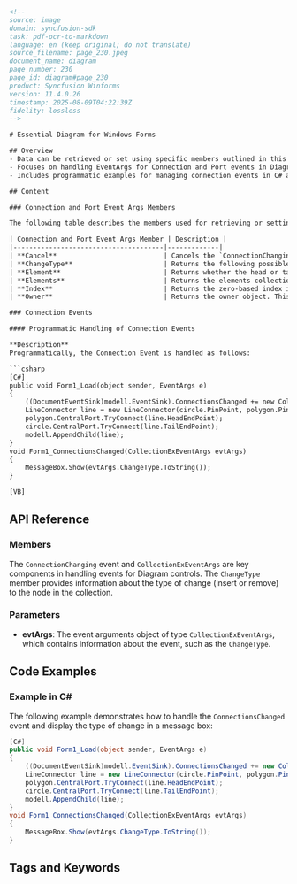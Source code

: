 ```html
<!-- 
source: image
domain: syncfusion-sdk
task: pdf-ocr-to-markdown
language: en (keep original; do not translate)
source_filename: page_230.jpeg
document_name: diagram
page_number: 230
page_id: diagram#page_230
product: Syncfusion Winforms
version: 11.4.0.26
timestamp: 2025-08-09T04:22:39Z
fidelity: lossless
-->

# Essential Diagram for Windows Forms

## Overview
- Data can be retrieved or set using specific members outlined in this documentation.
- Focuses on handling EventArgs for Connection and Port events in Diagram controls.
- Includes programmatic examples for managing connection events in C# and VB.

## Content

### Connection and Port Event Args Members

The following table describes the members used for retrieving or setting data:

| Connection and Port Event Args Member | Description |
|--------------------------------------|-------------|
| **Cancel**                           | Cancels the `ConnectionChanging` event.                            |
| **ChangeType**                       | Returns the following possible values:<br>- **Insert**: Whether the node is inserted<br>- **Remove**: Whether the node is removed |
| **Element**                          | Returns whether the head or tail end is moved.                     |
| **Elements**                         | Returns the elements collection on which the event occurs.         |
| **Index**                            | Returns the zero-based index into the collection on which the event occurred. |
| **Owner**                            | Returns the owner object. This is a read-only boolean value.        |

### Connection Events

#### Programmatic Handling of Connection Events

**Description**  
Programmatically, the Connection Event is handled as follows:

```csharp
[C#]
public void Form1_Load(object sender, EventArgs e)
{
    ((DocumentEventSink)modell.EventSink).ConnectionsChanged += new CollectionExEventHandler(Form1_ConnectionsChanged);
    LineConnector line = new LineConnector(circle.PinPoint, polygon.PinPoint);
    polygon.CentralPort.TryConnect(line.HeadEndPoint);
    circle.CentralPort.TryConnect(line.TailEndPoint);
    modell.AppendChild(line);
}
void Form1_ConnectionsChanged(CollectionExEventArgs evtArgs)
{
    MessageBox.Show(evtArgs.ChangeType.ToString());
}
```

```vb
[VB]
```

## API Reference

### Members
The `ConnectionChanging` event and `CollectionExEventArgs` are key components in handling events for Diagram controls. The `ChangeType` member provides information about the type of change (insert or remove) to the node in the collection.

### Parameters
- **evtArgs**: The event arguments object of type `CollectionExEventArgs`, which contains information about the event, such as the `ChangeType`.

## Code Examples

### Example in C#
The following example demonstrates how to handle the `ConnectionsChanged` event and display the type of change in a message box:

```csharp
[C#]
public void Form1_Load(object sender, EventArgs e)
{
    ((DocumentEventSink)modell.EventSink).ConnectionsChanged += new CollectionExEventHandler(Form1_ConnectionsChanged);
    LineConnector line = new LineConnector(circle.PinPoint, polygon.PinPoint);
    polygon.CentralPort.TryConnect(line.HeadEndPoint);
    circle.CentralPort.TryConnect(line.TailEndPoint);
    modell.AppendChild(line);
}
void Form1_ConnectionsChanged(CollectionExEventArgs evtArgs)
{
    MessageBox.Show(evtArgs.ChangeType.ToString());
}
```

## Tags and Keywords
<!-- tags: [Syncfusion, WinForms, Diagram control, ConnectionEvents, CollectionExEventArgs, ChangeType, EventArgs, ConnectionChanging, LineConnector] keywords: [diagram, connection, event, eventargs, change, insert, remove, node, collection, onboarded, boolean] -->
```